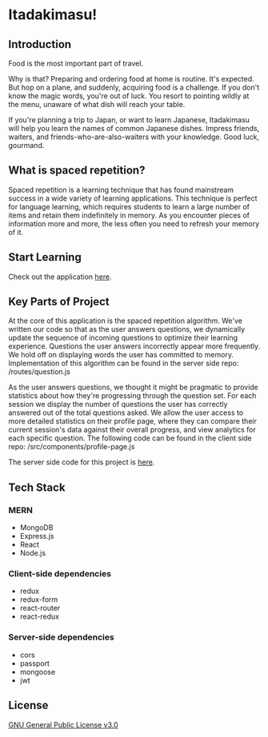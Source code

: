 # Itadakimasu!

## Introduction
Food is the most important part of travel.

Why is that? Preparing and ordering food at home is routine. It's expected. But hop on a plane, and suddenly, acquiring food is a challenge. If you don't know the magic words, you're out of luck. You resort to pointing wildly at the menu, unaware of what dish will reach your table.

If you're planning a trip to Japan, or want to learn Japanese, Itadakimasu will help you learn the names of common Japanese dishes. Impress friends, waiters, and friends-who-are-also-waiters with your knowledge. Good luck, gourmand.

## What is spaced repetition?
Spaced repetition is a learning technique that has found mainstream success in a wide variety of learning applications. This technique is perfect for language learning, which requires students to learn a large number of items and retain them indefinitely in memory. As you encounter pieces of information more and more, the less often you need to refresh your memory of it. 

## Start Learning
Check out the application [here](https://polar-dawn-64935.herokuapp.com/).

## Key Parts of Project
At the core of this application is the spaced repetition algorithm. We've written our code so that as the user answers questions, we dynamically update the sequence of incoming questions to optimize their learning experience. Questions the user answers incorrectly appear more frequently. We hold off on displaying words the user has committed to memory. Implementation of this algorithm can be found in the server side repo:
  /routes/question.js
  
  
As the user answers questions, we thought it might be pragmatic to provide statistics about how they're progressing through the question set. For each session we display the number of questions the user has correctly answered out of the total questions asked. We allow the user access to more detailed statistics on their profile page, where they can compare their current session's data against their overall progress, and view analytics for each specific question. The following code can be found in the client side repo:
  /src/components/profile-page.js


The server side code for this project is [here](https://github.com/thinkful-ei23/itadakimasu-server).

## Tech Stack

### MERN
* MongoDB
* Express.js
* React
* Node.js

### Client-side dependencies
* redux
* redux-form
* react-router
* react-redux

### Server-side dependencies
* cors
* passport
* mongoose
* jwt

## License
[GNU General Public License v3.0](https://choosealicense.com/licenses/gpl-3.0/)
